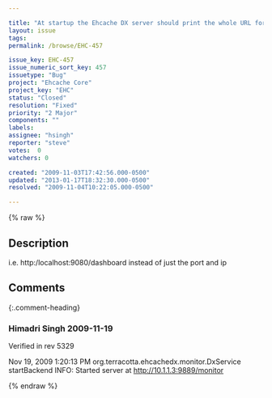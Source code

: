 ```yaml
---

title: "At startup the Ehcache DX server should print the whole URL for which a web browser should connect"
layout: issue
tags: 
permalink: /browse/EHC-457

issue_key: EHC-457
issue_numeric_sort_key: 457
issuetype: "Bug"
project: "Ehcache Core"
project_key: "EHC"
status: "Closed"
resolution: "Fixed"
priority: "2 Major"
components: ""
labels: 
assignee: "hsingh"
reporter: "steve"
votes:  0
watchers: 0

created: "2009-11-03T17:42:56.000-0500"
updated: "2013-01-17T18:32:30.000-0500"
resolved: "2009-11-04T10:22:05.000-0500"

---
```




{% raw %}



## Description

<div markdown="1" class="description">

i.e. http:/localhost:9080/dashboard instead of just the port and ip

</div>

## Comments


{:.comment-heading}
### **Himadri Singh** <span class="date">2009-11-19</span>

<div markdown="1" class="comment">

Verified in rev 5329

Nov 19, 2009 1:20:13 PM org.terracotta.ehcachedx.monitor.DxService startBackend
INFO: Started server at http://10.1.1.3:9889/monitor

</div>



{% endraw %}
